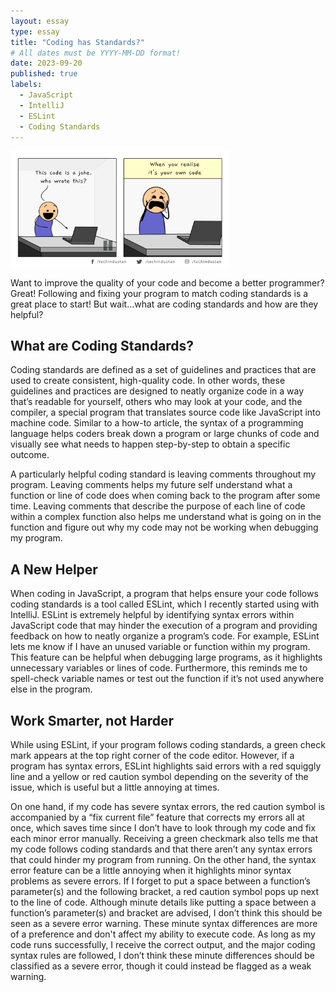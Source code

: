 ```yaml
---
layout: essay
type: essay
title: "Coding has Standards?"
# All dates must be YYYY-MM-DD format!
date: 2023-09-20
published: true
labels:
  - JavaScript
  - IntelliJ
  - ESLint
  - Coding Standards
---
```


<img width="350px" class="rounded float-start pe-4" src="../img/essays/coding_standards.png">

Want to improve the quality of your code and become a better programmer? Great! Following and fixing your program to match coding standards is a great place to start! But wait…what are coding standards and how are they helpful? 

## What are Coding Standards? 

Coding standards are defined as a set of guidelines and practices that are used to create consistent, high-quality code. In other words, these guidelines and practices are designed to neatly organize code in a way that’s readable for yourself, others who may look at your code, and the compiler, a special program that translates source code like JavaScript into machine code. Similar to a how-to article, the syntax of a programming language helps coders break down a program or large chunks of code and visually see what needs to happen step-by-step to obtain a specific outcome. 

A particularly helpful coding standard is leaving comments throughout my program. Leaving comments helps my future self understand what a function or line of code does when coming back to the program after some time. Leaving comments that describe the purpose of each line of code within a complex function also helps me understand what is going on in the function and figure out why my code may not be working when debugging my program. 


## A New Helper 

When coding in JavaScript, a program that helps ensure your code follows coding standards is a tool called ESLint, which I recently started using with IntelliJ. ESLint is extremely helpful by identifying syntax errors within JavaScript code that may hinder the execution of a program and providing feedback on how to neatly organize a program’s code. For example, ESLint lets me know if I have an unused variable or function within my program. This feature can be helpful when debugging large programs, as it highlights unnecessary variables or lines of code. Furthermore, this reminds me to spell-check variable names or test out the function if it’s not used anywhere else in the program.

## Work Smarter, not Harder 

While using ESLint, if your program follows coding standards, a green check mark appears at the top right corner of the code editor. However, if a program has syntax errors, ESLint highlights said errors with a red squiggly line and a yellow or red caution symbol depending on the severity of the issue, which is useful but a little annoying at times. 

On one hand, if my code has severe syntax errors, the red caution symbol is accompanied by a “fix current file” feature that corrects my errors all at once, which saves time since I don’t have to look through my code and fix each minor error manually. Receiving a green checkmark also tells me that my code follows coding standards and that there aren’t any syntax errors that could hinder my program from running. On the other hand, the syntax error feature can be a little annoying when it highlights minor syntax problems as severe errors. If I forget to put a space between a function’s parameter(s) and the following bracket, a red caution symbol pops up next to the line of code. Although minute details like putting a space between a function’s parameter(s) and bracket are advised, I don’t think this should be seen as a severe error warning. These minute syntax differences are more of a preference and don't affect my ability to execute code. As long as my code runs successfully, I receive the correct output, and the major coding syntax rules are followed, I don’t think these minute differences should be classified as a severe error, though it could instead be flagged as a weak warning. 
